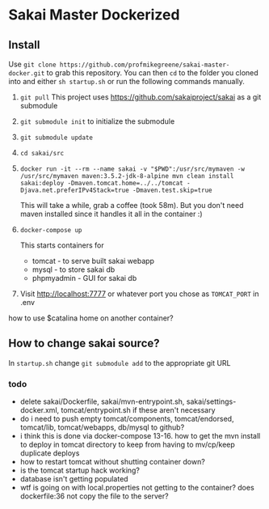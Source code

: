 # Sakai Master Dockerized

## Install

Use `git clone https://github.com/profmikegreene/sakai-master-docker.git` to grab this repository. You can then `cd` to the folder you cloned into and either `sh startup.sh` or run the following commands manually.

1. `git pull` This project uses https://github.com/sakaiproject/sakai as a git submodule
1. `git submodule init` to initialize the submodule
1. `git submodule update`
1. `cd sakai/src`
1. `docker run -it --rm --name sakai -v "$PWD":/usr/src/mymaven -w /usr/src/mymaven maven:3.5.2-jdk-8-alpine mvn clean install sakai:deploy -Dmaven.tomcat.home=../../tomcat -Djava.net.preferIPv4Stack=true -Dmaven.test.skip=true`

    This will take a while, grab a coffee (took 58m). But you don't need maven installed since it handles it all in the container :)

1. `docker-compose up`

    This starts containers for

    * tomcat - to serve built sakai webapp
    * mysql - to store sakai db
    * phpmyadmin - GUI for sakai db

1. Visit [http://localhost:7777](http://localhost:7777) or whatever port you chose as `TOMCAT_PORT` in .env




how to use $catalina home on another container?


## How to change sakai source?

In `startup.sh` change `git submodule add` to the appropriate git URL 


### todo
- delete sakai/Dockerfile, sakai/mvn-entrypoint.sh, sakai/settings-docker.xml, tomcat/entrypoint.sh if these aren't necessary
- do i need to push empty tomcat/components, tomcat/endorsed, tomcat/lib, tomcat/webapps, db/mysql to github?
- i think this is done via docker-compose 13-16. how to get the mvn install to deploy in tomcat directory to keep from having to mv/cp/keep duplicate deploys
- how to restart tomcat without shutting container down?
- is the tomcat startup hack working?
- database isn't getting populated
- wtf is going on with local.properties not getting to the container? does dockerfile:36 not copy the file to the server?
